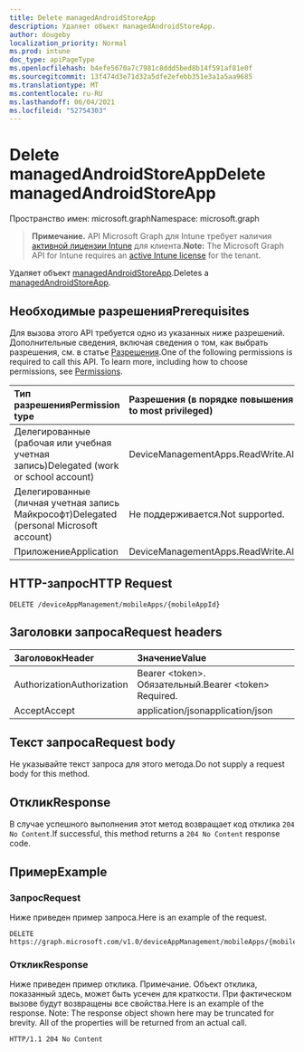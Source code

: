 ```yaml
---
title: Delete managedAndroidStoreApp
description: Удаляет объект managedAndroidStoreApp.
author: dougeby
localization_priority: Normal
ms.prod: intune
doc_type: apiPageType
ms.openlocfilehash: b4efe5670a7c7981c8ddd5bed8b14f591af81e0f
ms.sourcegitcommit: 13f474d3e71d32a5dfe2efebb351e3a1a5aa9685
ms.translationtype: MT
ms.contentlocale: ru-RU
ms.lasthandoff: 06/04/2021
ms.locfileid: "52754303"
---
```

# <a name="delete-managedandroidstoreapp"></a><span data-ttu-id="689aa-103">Delete managedAndroidStoreApp</span><span class="sxs-lookup"><span data-stu-id="689aa-103">Delete managedAndroidStoreApp</span></span>

<span data-ttu-id="689aa-104">Пространство имен: microsoft.graph</span><span class="sxs-lookup"><span data-stu-id="689aa-104">Namespace: microsoft.graph</span></span>

> <span data-ttu-id="689aa-105">**Примечание.** API Microsoft Graph для Intune требует наличия [активной лицензии Intune](https://go.microsoft.com/fwlink/?linkid=839381) для клиента.</span><span class="sxs-lookup"><span data-stu-id="689aa-105">**Note:** The Microsoft Graph API for Intune requires an [active Intune license](https://go.microsoft.com/fwlink/?linkid=839381) for the tenant.</span></span>

<span data-ttu-id="689aa-106">Удаляет объект [managedAndroidStoreApp](../resources/intune-apps-managedandroidstoreapp.md).</span><span class="sxs-lookup"><span data-stu-id="689aa-106">Deletes a [managedAndroidStoreApp](../resources/intune-apps-managedandroidstoreapp.md).</span></span>

## <a name="prerequisites"></a><span data-ttu-id="689aa-107">Необходимые разрешения</span><span class="sxs-lookup"><span data-stu-id="689aa-107">Prerequisites</span></span>
<span data-ttu-id="689aa-p101">Для вызова этого API требуется одно из указанных ниже разрешений. Дополнительные сведения, включая сведения о том, как выбрать разрешения, см. в статье [Разрешения](/graph/permissions-reference).</span><span class="sxs-lookup"><span data-stu-id="689aa-p101">One of the following permissions is required to call this API. To learn more, including how to choose permissions, see [Permissions](/graph/permissions-reference).</span></span>

|<span data-ttu-id="689aa-110">Тип разрешения</span><span class="sxs-lookup"><span data-stu-id="689aa-110">Permission type</span></span>|<span data-ttu-id="689aa-111">Разрешения (в порядке повышения привилегий)</span><span class="sxs-lookup"><span data-stu-id="689aa-111">Permissions (from least to most privileged)</span></span>|
|:---|:---|
|<span data-ttu-id="689aa-112">Делегированные (рабочая или учебная учетная запись)</span><span class="sxs-lookup"><span data-stu-id="689aa-112">Delegated (work or school account)</span></span>|<span data-ttu-id="689aa-113">DeviceManagementApps.ReadWrite.All</span><span class="sxs-lookup"><span data-stu-id="689aa-113">DeviceManagementApps.ReadWrite.All</span></span>|
|<span data-ttu-id="689aa-114">Делегированные (личная учетная запись Майкрософт)</span><span class="sxs-lookup"><span data-stu-id="689aa-114">Delegated (personal Microsoft account)</span></span>|<span data-ttu-id="689aa-115">Не поддерживается.</span><span class="sxs-lookup"><span data-stu-id="689aa-115">Not supported.</span></span>|
|<span data-ttu-id="689aa-116">Приложение</span><span class="sxs-lookup"><span data-stu-id="689aa-116">Application</span></span>|<span data-ttu-id="689aa-117">DeviceManagementApps.ReadWrite.All</span><span class="sxs-lookup"><span data-stu-id="689aa-117">DeviceManagementApps.ReadWrite.All</span></span>|

## <a name="http-request"></a><span data-ttu-id="689aa-118">HTTP-запрос</span><span class="sxs-lookup"><span data-stu-id="689aa-118">HTTP Request</span></span>
<!-- {
  "blockType": "ignored"
}
-->
``` http
DELETE /deviceAppManagement/mobileApps/{mobileAppId}
```

## <a name="request-headers"></a><span data-ttu-id="689aa-119">Заголовки запроса</span><span class="sxs-lookup"><span data-stu-id="689aa-119">Request headers</span></span>
|<span data-ttu-id="689aa-120">Заголовок</span><span class="sxs-lookup"><span data-stu-id="689aa-120">Header</span></span>|<span data-ttu-id="689aa-121">Значение</span><span class="sxs-lookup"><span data-stu-id="689aa-121">Value</span></span>|
|:---|:---|
|<span data-ttu-id="689aa-122">Authorization</span><span class="sxs-lookup"><span data-stu-id="689aa-122">Authorization</span></span>|<span data-ttu-id="689aa-123">Bearer &lt;token&gt;. Обязательный.</span><span class="sxs-lookup"><span data-stu-id="689aa-123">Bearer &lt;token&gt; Required.</span></span>|
|<span data-ttu-id="689aa-124">Accept</span><span class="sxs-lookup"><span data-stu-id="689aa-124">Accept</span></span>|<span data-ttu-id="689aa-125">application/json</span><span class="sxs-lookup"><span data-stu-id="689aa-125">application/json</span></span>|

## <a name="request-body"></a><span data-ttu-id="689aa-126">Текст запроса</span><span class="sxs-lookup"><span data-stu-id="689aa-126">Request body</span></span>
<span data-ttu-id="689aa-127">Не указывайте текст запроса для этого метода.</span><span class="sxs-lookup"><span data-stu-id="689aa-127">Do not supply a request body for this method.</span></span>

## <a name="response"></a><span data-ttu-id="689aa-128">Отклик</span><span class="sxs-lookup"><span data-stu-id="689aa-128">Response</span></span>
<span data-ttu-id="689aa-129">В случае успешного выполнения этот метод возвращает код отклика `204 No Content`.</span><span class="sxs-lookup"><span data-stu-id="689aa-129">If successful, this method returns a `204 No Content` response code.</span></span>

## <a name="example"></a><span data-ttu-id="689aa-130">Пример</span><span class="sxs-lookup"><span data-stu-id="689aa-130">Example</span></span>

### <a name="request"></a><span data-ttu-id="689aa-131">Запрос</span><span class="sxs-lookup"><span data-stu-id="689aa-131">Request</span></span>
<span data-ttu-id="689aa-132">Ниже приведен пример запроса.</span><span class="sxs-lookup"><span data-stu-id="689aa-132">Here is an example of the request.</span></span>
``` http
DELETE https://graph.microsoft.com/v1.0/deviceAppManagement/mobileApps/{mobileAppId}
```

### <a name="response"></a><span data-ttu-id="689aa-133">Отклик</span><span class="sxs-lookup"><span data-stu-id="689aa-133">Response</span></span>
<span data-ttu-id="689aa-p102">Ниже приведен пример отклика. Примечание. Объект отклика, показанный здесь, может быть усечен для краткости. При фактическом вызове будут возвращены все свойства.</span><span class="sxs-lookup"><span data-stu-id="689aa-p102">Here is an example of the response. Note: The response object shown here may be truncated for brevity. All of the properties will be returned from an actual call.</span></span>
``` http
HTTP/1.1 204 No Content
```




